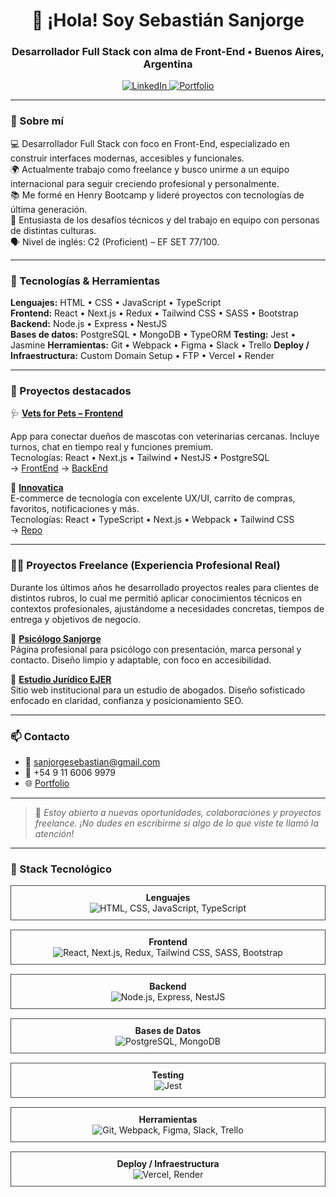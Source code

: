 <h1 align="center">👋 ¡Hola! Soy Sebastián Sanjorge</h1>
<h3 align="center">Desarrollador Full Stack con alma de Front-End • Buenos Aires, Argentina</h3>

<p align="center">
  <a href="https://www.linkedin.com/in/sebastian-sanjorge-frontend-developer/" target="_blank">
    <img src="https://img.shields.io/badge/LinkedIn-blue?style=for-the-badge&logo=linkedin" alt="LinkedIn" />
  </a>
  
  <a href="https://ssanjorge.netlify.app/" target="_blank">
    <img src="https://img.shields.io/badge/Portfolio-brown?style=for-the-badge" alt="Portfolio" />
  </a>
</p>

---

### 🚀 Sobre mí

💻 Desarrollador Full Stack con foco en Front-End, especializado en construir interfaces modernas, accesibles y funcionales.  
🌍 Actualmente trabajo como freelance y busco unirme a un equipo internacional para seguir creciendo profesional y personalmente.  
📚 Me formé en Henry Bootcamp y lideré proyectos con tecnologías de última generación.  
🧠 Entusiasta de los desafíos técnicos y del trabajo en equipo con personas de distintas culturas.  
🗣 Nivel de inglés: C2 (Proficient) – EF SET 77/100.

---

### 🧰 Tecnologías & Herramientas

**Lenguajes:** HTML • CSS • JavaScript • TypeScript  
**Frontend:** React • Next.js • Redux • Tailwind CSS • SASS • Bootstrap  
**Backend:** Node.js • Express • NestJS  
**Bases de datos:** PostgreSQL • MongoDB • TypeORM 
**Testing:** Jest • Jasmine
**Herramientas:** Git • Webpack • Figma • Slack • Trello
**Deploy / Infraestructura:** Custom Domain Setup • FTP • Vercel • Render

---

### 💼 Proyectos destacados

🩺 **[Vets for Pets – Frontend](https://front-pf-vets-for-pets-main.vercel.app/)**

App para conectar dueños de mascotas con veterinarias cercanas. Incluye turnos, chat en tiempo real y funciones premium.  
Tecnologías: React • Next.js • Tailwind • NestJS • PostgreSQL  
→ [FrontEnd](https://github.com/tiansanjorge/VetsForPets-Front)
→ [BackEnd](https://github.com/tiansanjorge/VetsForPets-Back)

🛒 **[Innovatica](https://innovaticatech.vercel.app/)**  
E-commerce de tecnología con excelente UX/UI, carrito de compras, favoritos, notificaciones y más.  
Tecnologías: React • TypeScript • Next.js • Webpack • Tailwind CSS  
→ [Repo](https://github.com/tiansanjorge/innovatica)

---

### 🧑‍💼 Proyectos Freelance (Experiencia Profesional Real)

Durante los últimos años he desarrollado proyectos reales para clientes de distintos rubros, lo cual me permitió aplicar conocimientos técnicos en contextos profesionales, ajustándome a necesidades concretas, tiempos de entrega y objetivos de negocio.

🔹 **[Psicólogo Sanjorge](https://psicologosanjorge.com.ar/)**  
Página profesional para psicólogo con presentación, marca personal y contacto. Diseño limpio y adaptable, con foco en accesibilidad.  

🔹 **[Estudio Jurídico EJER](https://ejer.com.ar/)**  
Sitio web institucional para un estudio de abogados. Diseño sofisticado enfocado en claridad, confianza y posicionamiento SEO.  

---

### 📫 Contacto

- 📩 sanjorgesebastian@gmail.com  
- 📱 +54 9 11 6006 9979  
- 🌐 [Portfolio](https://ssanjorge.netlify.app/)  

---

> 💬 *Estoy abierto a nuevas oportunidades, colaboraciones y proyectos freelance. ¡No dudes en escribirme si algo de lo que viste te llamó la atención!*

---

### 🧱 Stack Tecnológico

<!-- Lenguajes -->
<div style="border:1px solid #444; padding:10px; margin-bottom:15px; text-align:center;">
  <strong>Lenguajes</strong><br/>
  <img src="https://skillicons.dev/icons?i=html,css,js,ts" title="HTML, CSS, JavaScript, TypeScript" />
</div>

<!-- Frontend -->
<div style="border:1px solid #444; padding:10px; margin-bottom:15px; text-align:center;">
  <strong>Frontend</strong><br/>
  <img src="https://skillicons.dev/icons?i=react,next,redux,tailwind,sass,bootstrap" title="React, Next.js, Redux, Tailwind CSS, SASS, Bootstrap" />
</div>

<!-- Backend -->
<div style="border:1px solid #444; padding:10px; margin-bottom:15px; text-align:center;">
  <strong>Backend</strong><br/>
  <img src="https://skillicons.dev/icons?i=nodejs,express,nestjs" title="Node.js, Express, NestJS" />
</div>

<!-- Bases de datos -->
<div style="border:1px solid #444; padding:10px; margin-bottom:15px; text-align:center;">
  <strong>Bases de Datos</strong><br/>
  <img src="https://skillicons.dev/icons?i=postgres,mongodb" title="PostgreSQL, MongoDB" />
</div>

<!-- Testing -->
<div style="border:1px solid #444; padding:10px; margin-bottom:15px; text-align:center;">
  <strong>Testing</strong><br/>
  <img src="https://skillicons.dev/icons?i=jest" title="Jest" />
</div>

<!-- Herramientas -->
<div style="border:1px solid #444; padding:10px; margin-bottom:15px; text-align:center;">
  <strong>Herramientas</strong><br/>
  <img src="https://skillicons.dev/icons?i=git,webpack,figma,slack,trello" title="Git, Webpack, Figma, Slack, Trello" />
</div>

<!-- Deploy -->
<div style="border:1px solid #444; padding:10px; margin-bottom:15px; text-align:center;">
  <strong>Deploy / Infraestructura</strong><br/>
  <img src="https://skillicons.dev/icons?i=vercel,render" title="Vercel, Render" />
</div>


